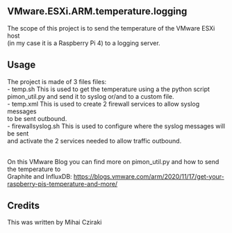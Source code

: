 <snippet>
  <content>

## VMware.ESXi.ARM.temperature.logging

The scope of this project is to send the temperature of the VMware ESXi host 
<br>(in my case it is a Raspberry Pi 4) to a logging server.
 

## Usage

The project is made of 3 files files:
<br> - temp.sh This is used to get the temperature using a the python script
<br>   pimon_util.py and send it to syslog or/and to a custom file. 
<br> - temp.xml This is used to create 2 firewall services to allow syslog messages
<br>   to be sent outbound. 
<br> - firewallsyslog.sh This is used to configure where the syslog messages will be sent
<br>   and activate the 2 services needed to allow traffic outbound.

<br> On this VMware Blog you can find more on pimon_util.py and how to send the temperature to 
<br> Graphite and InfluxDB: https://blogs.vmware.com/arm/2020/11/17/get-your-raspberry-pis-temperature-and-more/

## Credits
This was written by Mihai Cziraki
</content>
</snippet>
